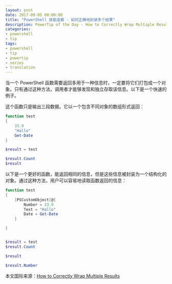 ```yaml
---
layout: post
date: 2017-09-05 00:00:00
title: "PowerShell 技能连载 - 如何正确地封装多个结果"
description: PowerTip of the Day - How to Correctly Wrap Multiple Results
categories:
- powershell
- tip
tags:
- powershell
- tip
- powertip
- series
- translation
---
```

当一个 PowerShell 函数需要返回多用于一种信息时，一定要将它们打包成一个对象。只有通过这种方法，调用者才能够发现和独立存取该信息。以下是一个快速的例子。

这个函数只是输出三段数据。它以一个包含不同对象的数组形式返回：

```powershell
function test
{
    33.9
    "Hallo"
    Get-Date
}

$result = test

$result.Count
$result
```

以下是一个更好的函数，能返回相同的信息，但是这些信息被封装为一个结构化的对象。通过这种方法，用户可以容易地读取函数返回的信息：

```powershell
function test
{
    [PSCustomObject]@{
        Number = 33.9
        Text = "Hallo"
        Date = Get-Date
    }

}


$result = test
$result.Count

$result

$result.Number
```

<!--more-->
本文国际来源：[How to Correctly Wrap Multiple Results](http://community.idera.com/powershell/powertips/b/tips/posts/how-to-correctly-wrap-multiple-results)
